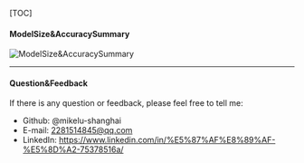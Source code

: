 [TOC]



#### ModelSize&AccuracySummary

![**ModelSize&AccuracySummary**](https://github.com/mikelu-shanghai/TypicalCNN-ModelEvolution/blob/master/Benchmarks/ModelSize%26AccuracySummary.jpg)






---
#### Question&Feedback
If there is any question or feedback, please feel free to tell me:
- Github: @mikelu-shanghai
- E-mail: 2281514845@qq.com
- LinkedIn: https://www.linkedin.com/in/%E5%87%AF%E8%89%AF-%E5%8D%A2-75378516a/
